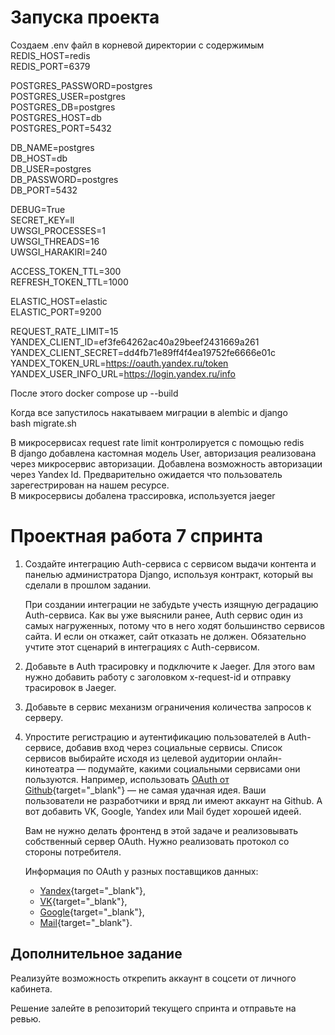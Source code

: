# Запуска проекта  
Создаем .env файл в корневой директории с содержимым  
REDIS_HOST=redis  
REDIS_PORT=6379  

POSTGRES_PASSWORD=postgres  
POSTGRES_USER=postgres  
POSTGRES_DB=postgres  
POSTGRES_HOST=db  
POSTGRES_PORT=5432  

DB_NAME=postgres  
DB_HOST=db  
DB_USER=postgres  
DB_PASSWORD=postgres  
DB_PORT=5432  

DEBUG=True  
SECRET_KEY=ll  
UWSGI_PROCESSES=1  
UWSGI_THREADS=16  
UWSGI_HARAKIRI=240  

ACCESS_TOKEN_TTL=300  
REFRESH_TOKEN_TTL=1000  

ELASTIC_HOST=elastic  
ELASTIC_PORT=9200  

REQUEST_RATE_LIMIT=15  
YANDEX_CLIENT_ID=ef3fe64262ac40a29beef2431669a261  
YANDEX_CLIENT_SECRET=dd4fb71e89ff4f4ea19752fe6666e01c  
YANDEX_TOKEN_URL=https://oauth.yandex.ru/token  
YANDEX_USER_INFO_URL=https://login.yandex.ru/info  

После этого docker compose up --build  

Когда все запустилось накатываем миграции в alembic и django  
bash migrate.sh


В микросервисах request rate limit контролируется с помощью redis  
В django добавлена кастомная модель User, авторизация реализована через микросервис авторизации.
Добавлена возможность авторизации через Yandex Id. Предварительно ожидается что пользователь зарегестрирован на нашем ресурсе.  
В микросервисы добалена трассировка, используется jaeger





# Проектная работа 7 спринта

1. Создайте интеграцию Auth-сервиса с сервисом выдачи контента и панелью администратора Django, используя контракт, который вы сделали в прошлом задании.
  
    При создании интеграции не забудьте учесть изящную деградацию Auth-сервиса. Как вы уже выяснили ранее, Auth сервис один из самых нагруженных, потому что в него ходят большинство сервисов сайта. И если он откажет, сайт отказать не должен. Обязательно учтите этот сценарий в интеграциях с Auth-сервисом.
2. Добавьте в Auth трасировку и подключите к Jaeger. Для этого вам нужно добавить работу с заголовком x-request-id и отправку трасировок в Jaeger.
3. Добавьте в сервис механизм ограничения количества запросов к серверу.
4. Упростите регистрацию и аутентификацию пользователей в Auth-сервисе, добавив вход через социальные сервисы. Список сервисов выбирайте исходя из целевой аудитории онлайн-кинотеатра — подумайте, какими социальными сервисами они пользуются. Например, использовать [OAuth от Github](https://docs.github.com/en/free-pro-team@latest/developers/apps/authorizing-oauth-apps){target="_blank"} — не самая удачная идея. Ваши пользователи не разработчики и вряд ли имеют аккаунт на Github. А вот добавить VK, Google, Yandex или Mail будет хорошей идеей.

    Вам не нужно делать фронтенд в этой задаче и реализовывать собственный сервер OAuth. Нужно реализовать протокол со стороны потребителя.
    
    Информация по OAuth у разных поставщиков данных: 
    
    - [Yandex](https://yandex.ru/dev/oauth/?turbo=true){target="_blank"},
    - [VK](https://vk.com/dev/access_token){target="_blank"},
    - [Google](https://developers.google.com/identity/protocols/oauth2){target="_blank"},
    - [Mail](https://api.mail.ru/docs/guides/oauth/){target="_blank"}.
    
## Дополнительное задание
    
Реализуйте возможность открепить аккаунт в соцсети от личного кабинета. 
    
Решение залейте в репозиторий текущего спринта и отправьте на ревью.
